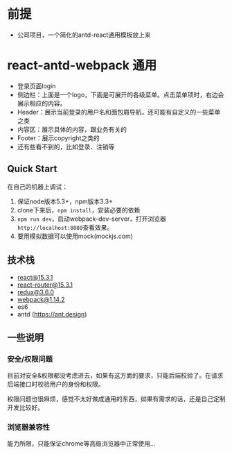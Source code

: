 # 前提
* 公司项目，一个简化的antd-react通用模板放上来 


# react-antd-webpack 通用
* 登录页面login
* 侧边栏：上面是一个logo，下面是可展开的各级菜单。点击菜单项时，右边会展示相应的内容。
* Header：展示当前登录的用户名和面包屑导航，还可能有自定义的一些菜单之类
* 内容区：展示具体的内容，跟业务有关的
* Footer：展示copyright之类的
* 还有些看不到的，比如登录、注销等


## Quick Start

在自己的机器上调试：

1. 保证node版本5.3+，npm版本3.3+
2. clone下来后，`npm install`，安装必要的依赖
3. `npm run dev`，启动webpack-dev-server，打开浏览器`http://localhost:8080`查看效果。
4. 要用模拟数据可以使用mock(mockjs.com)

## 技术栈

- react@15.3.1
- react-router@15.3.1
- redux@3.6.0
- webpack@1.14.2
- es6
- antd (https://ant.design)


## 一些说明

### 安全/权限问题

目前对安全&权限都没考虑进去，如果有这方面的要求，只能后端校验了。在请求后端接口时校验用户的身份和权限。

权限问题也很麻烦，感觉不太好做成通用的东西，如果有需求的话，还是自己定制开发比较好。

### 浏览器兼容性

能力所限，只能保证chrome等高级浏览器中正常使用...

